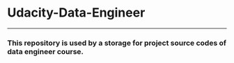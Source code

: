 # Udacity-Data-Engineer
----------------------------
### This repository is used by a storage for project source codes of data engineer course.
